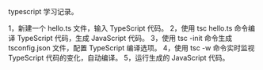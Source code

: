 typescript 学习记录。

1，新建一个 hello.ts 文件，输入 TypeScript 代码。
2，使用 tsc hello.ts 命令编译 TypeScript 代码，生成 JavaScript 代码。
3，使用 tsc -init 命令生成 tsconfig.json 文件，配置 TypeScript 编译选项。
4，使用 tsc -w 命令实时监视 TypeScript 代码的变化，自动编译。
5，运行生成的 JavaScript 代码。